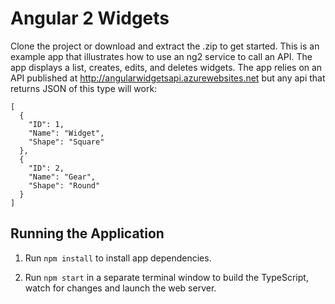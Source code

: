 # Angular 2 Widgets

Clone the project or download and extract the .zip to get started. This is an example app that 
illustrates how to use an ng2 service to call an API. The app displays a list, creates, edits, and 
deletes widgets. The app relies on an API published at http://angularwidgetsapi.azurewebsites.net
but any api that returns JSON of this type will work:

    [
      {
        "ID": 1,
        "Name": "Widget",
        "Shape": "Square"
      },
      {
        "ID": 2,
        "Name": "Gear",
        "Shape": "Round"
      }
    ]

## Running the Application

1. Run `npm install` to install app dependencies.

2. Run `npm start` in a separate terminal window to build the TypeScript, watch for changes and launch the web server.